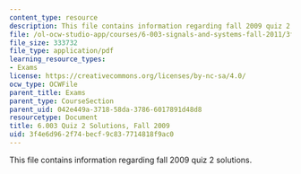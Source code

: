 ```yaml
---
content_type: resource
description: This file contains information regarding fall 2009 quiz 2 solutions.
file: /ol-ocw-studio-app/courses/6-003-signals-and-systems-fall-2011/3f4e6d962f74becf9c837714818f9ac0_MIT6_003F11_F09q2_sol.pdf
file_size: 333732
file_type: application/pdf
learning_resource_types:
- Exams
license: https://creativecommons.org/licenses/by-nc-sa/4.0/
ocw_type: OCWFile
parent_title: Exams
parent_type: CourseSection
parent_uid: 042e449a-3718-58da-3786-6017891d48d8
resourcetype: Document
title: 6.003 Quiz 2 Solutions, Fall 2009
uid: 3f4e6d96-2f74-becf-9c83-7714818f9ac0
---
```

This file contains information regarding fall 2009 quiz 2 solutions.